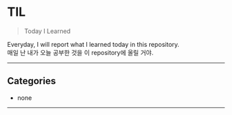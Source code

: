 # TIL
> Today I Learned

Everyday, I will report what I learned today in this repository.  
매일 난 내가 오늘 공부한 것을 이 repository에 올릴 거야.
***
## Categories
* none
***
